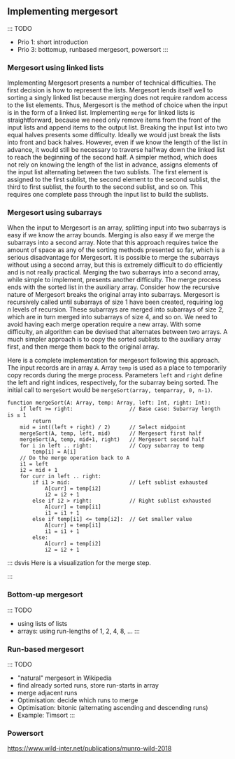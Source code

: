 
## Implementing mergesort

::: TODO
- Prio 1: short introduction
- Prio 3: bottomup, runbased mergesort, powersort
:::

### Mergesort using linked lists

Implementing Mergesort presents a number of technical difficulties. The
first decision is how to represent the lists. Mergesort lends itself
well to sorting a singly linked list because merging does not require
random access to the list elements. Thus, Mergesort is the method of
choice when the input is in the form of a linked list. Implementing
`merge` for linked lists is straightforward, because we need only remove
items from the front of the input lists and append items to the output
list. Breaking the input list into two equal halves presents some
difficulty. Ideally we would just break the lists into front and back
halves. However, even if we know the length of the list in advance, it
would still be necessary to traverse halfway down the linked list to
reach the beginning of the second half. A simpler method, which does not
rely on knowing the length of the list in advance, assigns elements of
the input list alternating between the two sublists. The first element
is assigned to the first sublist, the second element to the second
sublist, the third to first sublist, the fourth to the second sublist,
and so on. This requires one complete pass through the input list to
build the sublists.

### Mergesort using subarrays

When the input to Mergesort is an array, splitting input into two
subarrays is easy if we know the array bounds. Merging is also easy if
we merge the subarrays into a second array. Note that this approach
requires twice the amount of space as any of the sorting methods
presented so far, which is a serious disadvantage for Mergesort. It is
possible to merge the subarrays without using a second array, but this
is extremely difficult to do efficiently and is not really practical.
Merging the two subarrays into a second array, while simple to
implement, presents another difficulty. The merge process ends with the
sorted list in the auxiliary array. Consider how the recursive nature of
Mergesort breaks the original array into subarrays. Mergesort is
recursively called until subarrays of size 1 have been created,
requiring $\log n$ levels of recursion. These subarrays are merged into
subarrays of size 2, which are in turn merged into subarrays of size 4,
and so on. We need to avoid having each merge operation require a new
array. With some difficulty, an algorithm can be devised that alternates
between two arrays. A much simpler approach is to copy the sorted
sublists to the auxiliary array first, and then merge them back to the
original array.

Here is a complete implementation for mergesort following this approach.
The input records are in array `A`. Array `temp` is used as a place to
temporarily copy records during the merge process. Parameters `left` and
`right` define the left and right indices, respectively, for the
subarray being sorted. The initial call to `mergeSort` would be
`mergeSort(array, temparray, 0, n-1)`.

    function mergeSort(A: Array, temp: Array, left: Int, right: Int):
        if left >= right:                  // Base case: Subarray length is ≤ 1
            return
        mid = int((left + right) / 2)      // Select midpoint
        mergeSort(A, temp, left, mid)      // Mergesort first half
        mergeSort(A, temp, mid+1, right)   // Mergesort second half
        for i in left .. right:            // Copy subarray to temp
            temp[i] = A[i]
        // Do the merge operation back to A
        i1 = left
        i2 = mid + 1
        for curr in left .. right:
            if i1 > mid:                   // Left sublist exhausted
                A[curr] = temp[i2]
                i2 = i2 + 1
            else if i2 > right:            // Right sublist exhausted
                A[curr] = temp[i1]
                i1 = i1 + 1
            else if temp[i1] <= temp[i2]:  // Get smaller value
                A[curr] = temp[i1]
                i1 = i1 + 1
            else:
                A[curr] = temp[i2]
                i2 = i2 + 1


::: dsvis
Here is a visualization for the merge step.

<inlineav id="mergeImplS1CON" src="Sorting/mergeImplS1CON.js" name="Mergesort Implementation Slideshow 1"/>
:::


### Bottom-up mergesort

::: TODO
- using lists of lists
- arrays: using run-lengths of 1, 2, 4, 8, ...
:::

### Run-based mergesort

::: TODO
- "natural" mergesort in Wikipedia
- find already sorted runs, store run-starts in array
- merge adjacent runs
- Optimisation: decide which runs to merge
- Optimisation: bitonic (alternating ascending and descending runs)
- Example: Timsort
:::

### Powersort

https://www.wild-inter.net/publications/munro-wild-2018
